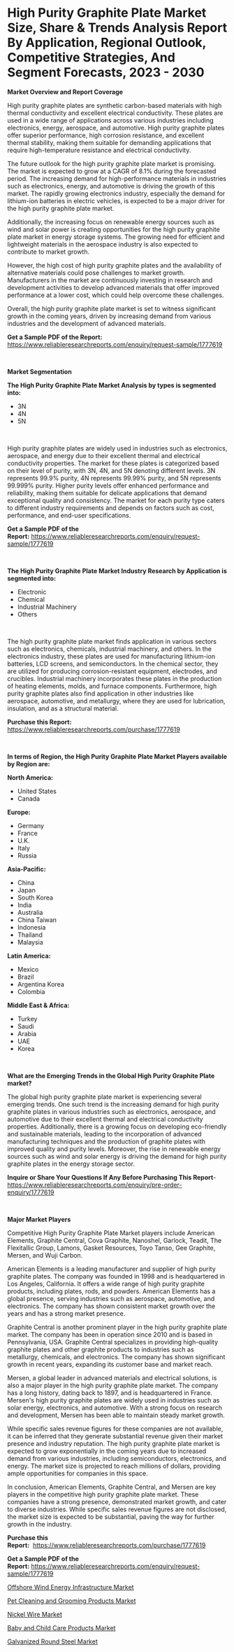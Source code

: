 <p><h1>High Purity Graphite Plate Market Size, Share & Trends Analysis Report By Application, Regional Outlook, Competitive Strategies, And Segment Forecasts, 2023 - 2030</h1></p><p><strong>Market Overview and Report Coverage</strong></p>
<p><p>High purity graphite plates are synthetic carbon-based materials with high thermal conductivity and excellent electrical conductivity. These plates are used in a wide range of applications across various industries including electronics, energy, aerospace, and automotive. High purity graphite plates offer superior performance, high corrosion resistance, and excellent thermal stability, making them suitable for demanding applications that require high-temperature resistance and electrical conductivity.</p><p>The future outlook for the high purity graphite plate market is promising. The market is expected to grow at a CAGR of 8.1% during the forecasted period. The increasing demand for high-performance materials in industries such as electronics, energy, and automotive is driving the growth of this market. The rapidly growing electronics industry, especially the demand for lithium-ion batteries in electric vehicles, is expected to be a major driver for the high purity graphite plate market.</p><p>Additionally, the increasing focus on renewable energy sources such as wind and solar power is creating opportunities for the high purity graphite plate market in energy storage systems. The growing need for efficient and lightweight materials in the aerospace industry is also expected to contribute to market growth.</p><p>However, the high cost of high purity graphite plates and the availability of alternative materials could pose challenges to market growth. Manufacturers in the market are continuously investing in research and development activities to develop advanced materials that offer improved performance at a lower cost, which could help overcome these challenges.</p><p>Overall, the high purity graphite plate market is set to witness significant growth in the coming years, driven by increasing demand from various industries and the development of advanced materials.</p></p>
<p><strong>Get a Sample PDF of the Report:</strong> <a href="https://www.reliableresearchreports.com/enquiry/request-sample/1777619">https://www.reliableresearchreports.com/enquiry/request-sample/1777619</a></p>
<p>&nbsp;</p>
<p><strong>Market Segmentation</strong></p>
<p><strong>The High Purity Graphite Plate Market Analysis by types is segmented into:</strong></p>
<p><ul><li>3N</li><li>4N</li><li>5N</li></ul></p>
<p>&nbsp;</p>
<p><p>High purity graphite plates are widely used in industries such as electronics, aerospace, and energy due to their excellent thermal and electrical conductivity properties. The market for these plates is categorized based on their level of purity, with 3N, 4N, and 5N denoting different levels. 3N represents 99.9% purity, 4N represents 99.99% purity, and 5N represents 99.999% purity. Higher purity levels offer enhanced performance and reliability, making them suitable for delicate applications that demand exceptional quality and consistency. The market for each purity type caters to different industry requirements and depends on factors such as cost, performance, and end-user specifications.</p></p>
<p><strong>Get a Sample PDF of the Report:</strong>&nbsp;<a href="https://www.reliableresearchreports.com/enquiry/request-sample/1777619">https://www.reliableresearchreports.com/enquiry/request-sample/1777619</a></p>
<p>&nbsp;</p>
<p><strong>The High Purity Graphite Plate Market Industry Research by Application is segmented into:</strong></p>
<p><ul><li>Electronic</li><li>Chemical</li><li>Industrial Machinery</li><li>Others</li></ul></p>
<p>&nbsp;</p>
<p><p>The high purity graphite plate market finds application in various sectors such as electronics, chemicals, industrial machinery, and others. In the electronics industry, these plates are used for manufacturing lithium-ion batteries, LCD screens, and semiconductors. In the chemical sector, they are utilized for producing corrosion-resistant equipment, electrodes, and crucibles. Industrial machinery incorporates these plates in the production of heating elements, molds, and furnace components. Furthermore, high purity graphite plates also find application in other industries like aerospace, automotive, and metallurgy, where they are used for lubrication, insulation, and as a structural material.</p></p>
<p><strong>Purchase this Report:</strong>&nbsp; <a href="https://www.reliableresearchreports.com/purchase/1777619">https://www.reliableresearchreports.com/purchase/1777619</a></p>
<p>&nbsp;</p>
<p><strong>In terms of Region, the High Purity Graphite Plate Market Players available by Region are:</strong></p>
<p>
    <p> <strong> North America: </strong>
        <ul>
            <li>United States</li>
            <li>Canada</li>
        </ul>
        </p> 
    <p> <strong> Europe: </strong>
        <ul>
            <li>Germany</li>
            <li>France</li>
            <li>U.K.</li>
            <li>Italy</li>
            <li>Russia</li>
        </ul>
        </p> 
    <p> <strong> Asia-Pacific: </strong>
        <ul>
            <li>China</li>
            <li>Japan</li>
            <li>South Korea</li>
            <li>India</li>
            <li>Australia</li>
            <li>China Taiwan</li>
            <li>Indonesia</li>
            <li>Thailand</li>
            <li>Malaysia</li>
        </ul>
        </p> 
    <p> <strong> Latin America: </strong>
        <ul>
            <li>Mexico</li>
            <li>Brazil</li>
            <li>Argentina Korea</li>
            <li>Colombia</li>
        </ul>
        </p> 
    <p> <strong> Middle East & Africa: </strong>
        <ul>
            <li>Turkey</li>
            <li>Saudi</li>
            <li>Arabia</li>
            <li>UAE</li>
            <li>Korea</li>
        </ul>
    </p>
    </p>
<p>&nbsp;</p>
<p><strong>What are the Emerging Trends in the Global High Purity Graphite Plate market?</strong></p>
<p><p>The global high purity graphite plate market is experiencing several emerging trends. One such trend is the increasing demand for high purity graphite plates in various industries such as electronics, aerospace, and automotive due to their excellent thermal and electrical conductivity properties. Additionally, there is a growing focus on developing eco-friendly and sustainable materials, leading to the incorporation of advanced manufacturing techniques and the production of graphite plates with improved quality and purity levels. Moreover, the rise in renewable energy sources such as wind and solar energy is driving the demand for high purity graphite plates in the energy storage sector.</p></p>
<p><strong>Inquire or Share Your Questions If Any Before Purchasing This Report</strong>- <a href="https://www.reliableresearchreports.com/enquiry/pre-order-enquiry/1777619">https://www.reliableresearchreports.com/enquiry/pre-order-enquiry/1777619</a></p>
<p>&nbsp;</p>
<p><strong>Major Market Players</strong></p>
<p><p>Competitive High Purity Graphite Plate Market players include American Elements, Graphite Central, Cova Graphite, Nanoshel, Garlock, Teadit, The Flexitallic Group, Lamons, Gasket Resources, Toyo Tanso, Gee Graphite, Mersen, and Wuji Carbon. </p><p>American Elements is a leading manufacturer and supplier of high purity graphite plates. The company was founded in 1998 and is headquartered in Los Angeles, California. It offers a wide range of high purity graphite products, including plates, rods, and powders. American Elements has a global presence, serving industries such as aerospace, automotive, and electronics. The company has shown consistent market growth over the years and has a strong market presence.</p><p>Graphite Central is another prominent player in the high purity graphite plate market. The company has been in operation since 2010 and is based in Pennsylvania, USA. Graphite Central specializes in providing high-quality graphite plates and other graphite products to industries such as metallurgy, chemicals, and electronics. The company has shown significant growth in recent years, expanding its customer base and market reach.</p><p>Mersen, a global leader in advanced materials and electrical solutions, is also a major player in the high purity graphite plate market. The company has a long history, dating back to 1897, and is headquartered in France. Mersen's high purity graphite plates are widely used in industries such as solar energy, electronics, and automotive. With a strong focus on research and development, Mersen has been able to maintain steady market growth.</p><p>While specific sales revenue figures for these companies are not available, it can be inferred that they generate substantial revenue given their market presence and industry reputation. The high purity graphite plate market is expected to grow exponentially in the coming years due to increased demand from various industries, including semiconductors, electronics, and energy. The market size is projected to reach millions of dollars, providing ample opportunities for companies in this space.</p><p>In conclusion, American Elements, Graphite Central, and Mersen are key players in the competitive high purity graphite plate market. These companies have a strong presence, demonstrated market growth, and cater to diverse industries. While specific sales revenue figures are not disclosed, the market size is expected to be substantial, paving the way for further growth in the industry.</p></p>
<p><strong>Purchase this Report:</strong>&nbsp;&nbsp;<a href="https://www.reliableresearchreports.com/purchase/1777619">https://www.reliableresearchreports.com/purchase/1777619</a></p>
<p></p>
<p><strong>Get a Sample PDF of the Report:</strong>&nbsp;<a href="https://www.reliableresearchreports.com/enquiry/request-sample/1777619">https://www.reliableresearchreports.com/enquiry/request-sample/1777619</a></p>
<p><p><a href="https://medium.com/@josephweaver29/offshore-wind-energy-infrastructure-market-trends-and-market-analysis-forecasted-for-period-b9e9a8573c48">Offshore Wind Energy Infrastructure Market</a></p><p><a href="https://medium.com/@bhumi.technologiesmumbai/pet-cleaning-and-grooming-products-market-analysis-its-cagr-market-segmentation-and-global-8dd7996b3a17">Pet Cleaning and Grooming Products Market</a></p><p><a href="https://github.com/Krish2023na/Market-Research-Report-List-1/blob/main/nickel-wire-market.md">Nickel Wire Market</a></p><p><a href="https://medium.com/@hotspotvendor/baby-and-child-care-products-market-the-key-to-successful-business-strategy-forecast-till-2030-74c16f5f7bef">Baby and Child Care Products Market</a></p><p><a href="https://github.com/kuntayevaz/Market-Research-Report-List-1/blob/main/galvanized-round-steel-market.md">Galvanized Round Steel Market</a></p></p>